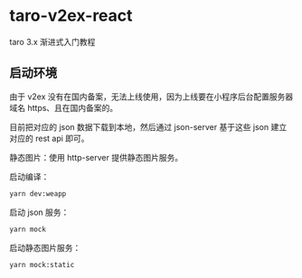 # taro-v2ex-react

taro 3.x 渐进式入门教程
## 启动环境

由于 v2ex 没有在国内备案，无法上线使用，因为上线要在小程序后台配置服务器域名 https、且在国内备案的。

目前把对应的 json 数据下载到本地，然后通过 json-server 基于这些 json 建立对应的 rest api 即可。

静态图片：使用 http-server 提供静态图片服务。

启动编译：
```sh
yarn dev:weapp
```

启动 json 服务：
```sh
yarn mock
```

启动静态图片服务：
```sh
yarn mock:static
```
